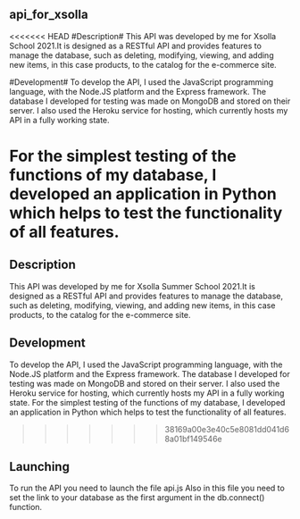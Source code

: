 ## api_for_xsolla ##

<<<<<<< HEAD
#Description#
This API was developed by me for Xsolla School 2021.It is designed as a RESTful API and provides features to manage the database, such as deleting, modifying, viewing, and adding new items, in this case products, to the catalog for the e-commerce site.

#Development#
To develop the API, I used the JavaScript programming language, with the Node.JS platform and the Express framework. The database I developed for testing was made on MongoDB and stored on their server. I also used the Heroku service for hosting, which currently hosts my API in a fully working state.

For the simplest testing of the functions of my database, I developed an application in Python which helps to test the functionality of all features.
=======
## Description ##

This API was developed by me for Xsolla Summer School 2021.It is designed as a RESTful API and provides features to manage the database, such as deleting, modifying, viewing, and adding new items, in this case products, to the catalog for the e-commerce site.

## Development ##

To develop the API, I used the JavaScript programming language, with the Node.JS platform and the Express framework. The database I developed for testing was made on MongoDB and stored on their server. I also used the Heroku service for hosting, which currently hosts my API in a fully working state. 
For the simplest testing of the functions of my database, I developed an application in Python which helps to test the functionality of all features. 
>>>>>>> 38169a00e3e40c5e8081dd041d68a01bf149546e

## Launching ##

To run the API you need to launch the file api.js
Also in this file you need to set the link to your database as the first argument in the db.connect() function.
